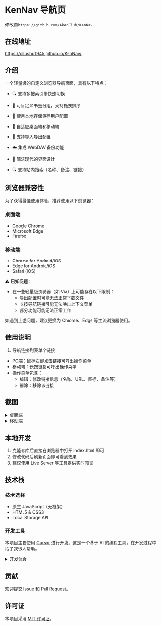 # KenNav 导航页
修改自`https://github.com/AkenClub/KenNav`

## 在线地址

https://chushu1945.github.io/KenNav/

## 介绍

一个轻量级的自定义浏览器导航页面，具有以下特点：

- 🔍 支持多搜索引擎快速切换

- 📑 可自定义书签分组，支持拖拽排序

- 💾 使用本地存储保存用户配置

- 📱 自适应桌面端和移动端

- 🔄 支持导入导出配置

- ☁️ 集成 WebDAV 备份功能

- 🎨 简洁现代的界面设计

- 🔍 支持站内搜索（名称、备注、链接）

## 浏览器兼容性

为了获得最佳使用体验，推荐使用以下浏览器：

### 桌面端
- Google Chrome
- Microsoft Edge
- Firefox

### 移动端
- Chrome for Android/iOS
- Edge for Android/iOS
- Safari (iOS)

⚠️ **已知问题**：
- 在一些轻量级浏览器（如 Via）上可能存在以下限制：
  - 导出配置时可能无法正常下载文件
  - 长按导航链接可能无法唤出上下文菜单
  - 部分功能可能无法正常工作

如遇到上述问题，建议更换为 Chrome、Edge 等主流浏览器使用。

## 使用说明
1. 导航链接列表单个链接
- PC端：鼠标右键点击链接可呼出操作菜单
- 移动端：长按链接可呼出操作菜单
- 操作菜单包含：
  - 编辑：修改链接信息（名称、URL、图标、备注等）
  - 删除：移除该链接


## 截图
<details>
<summary>桌面端</summary>

![桌面端主页截图](assets/img_index.png)
![桌面端设置页截图](assets/img_setting.png)

</details>

<details>
<summary>移动端</summary>

![移动端主页截图](assets/img_mobile.png)

</details>

## 本地开发

1. 克隆仓库后直接在浏览器中打开 index.html 即可
2. 修改代码后刷新页面即可看到效果
3. 建议使用 Live Server 等工具提供实时预览

## 技术栈

### 技术选择
- 原生 JavaScript（无框架）
- HTML5 & CSS3
- Local Storage API

### 开发工具
本项目主要使用 [Cursor](https://www.cursor.com/) 进行开发。这是一个基于 AI 的编程工具，在开发过程中给了我很大帮助。

<details>
<summary>开发体会</summary>

在开发这个导航页的过程中，我尝试了使用 AI 辅助编程的新方式。说实话，这种体验很有趣，就像有了一个会写代码的助手。

Cursor 确实帮我节省了不少时间，特别是在写 CSS 样式和一些基础功能的时候。比如我想要一个 CSS 效果，只要简单描述一下需求，它就能给出还不错的代码。

不过在使用过程中也遇到一些小问题。有时候让它修改已有的代码时，它会直接新写一段，而不是在原有代码基础上改，这就导致了重复代码。后来发现，如果在提示时强调"在现有代码中修改"，效果会好很多。

最有意思的是，使用 AI 工具改变了我写代码的方式。我发现自己花在思考产品设计和用户体验上的时间变多了，因为实现功能变得更快了。与其说是在编程，不如说更像是在和 AI 一起设计产品。

虽然 AI 工具还不够完美，但确实让编程变得更轻松有趣了。关键是要学会如何更好地使用它，让它成为得力助手而不是完全依赖它。

</details>

## 贡献

欢迎提交 Issue 和 Pull Request。

## 许可证

本项目采用 [MIT 许可证](LICENSE)。

